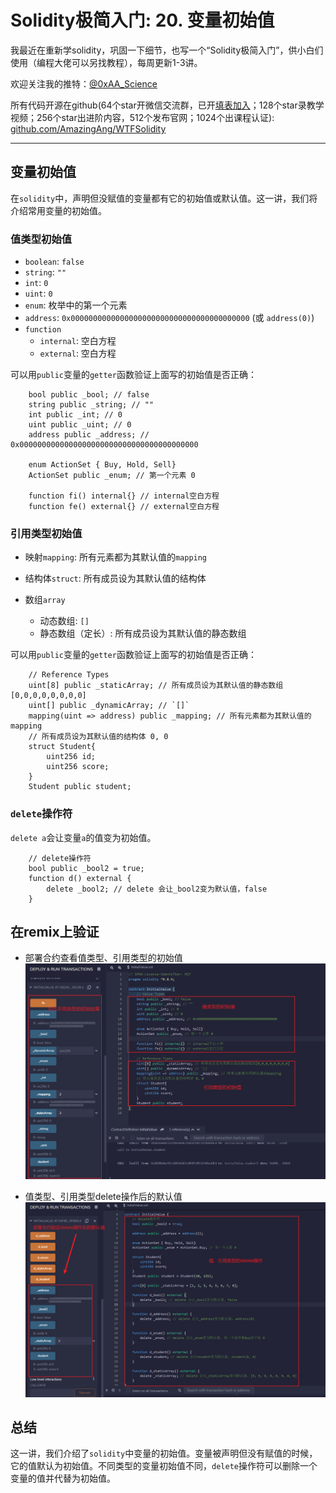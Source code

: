 # Solidity极简入门: 20. 变量初始值

我最近在重新学solidity，巩固一下细节，也写一个“Solidity极简入门”，供小白们使用（编程大佬可以另找教程），每周更新1-3讲。

欢迎关注我的推特：[@0xAA_Science](https://twitter.com/0xAA_Science)

所有代码开源在github(64个star开微信交流群，已开[填表加入](https://docs.google.com/forms/d/e/1FAIpQLSe4KGT8Sh6sJ7hedQRuIYirOoZK_85miz3dw7vA1-YjodgJ-A/viewform)；128个star录教学视频；256个star出进阶内容，512个发布官网；1024个出课程认证): [github.com/AmazingAng/WTFSolidity](https://github.com/AmazingAng/WTFSolidity)

-----

## 变量初始值

在`solidity`中，声明但没赋值的变量都有它的初始值或默认值。这一讲，我们将介绍常用变量的初始值。

### 值类型初始值

- `boolean`: `false`
- `string`: `""`
- `int`: `0`
- `uint`: `0`
- `enum`: 枚举中的第一个元素
- `address`: `0x0000000000000000000000000000000000000000` (或 `address(0)`)
- `function`
    - `internal`: 空白方程
    - `external`: 空白方程

可以用`public`变量的`getter`函数验证上面写的初始值是否正确：
```solidity
    bool public _bool; // false
    string public _string; // ""
    int public _int; // 0
    uint public _uint; // 0
    address public _address; // 0x0000000000000000000000000000000000000000

    enum ActionSet { Buy, Hold, Sell}
    ActionSet public _enum; // 第一个元素 0

    function fi() internal{} // internal空白方程 
    function fe() external{} // external空白方程 
```

### 引用类型初始值
- 映射`mapping`: 所有元素都为其默认值的`mapping`

- 结构体`struct`: 所有成员设为其默认值的结构体

- 数组`array`
    - 动态数组: `[]`
    - 静态数组（定长）: 所有成员设为其默认值的静态数组

可以用`public`变量的`getter`函数验证上面写的初始值是否正确：
```solidity
    // Reference Types
    uint[8] public _staticArray; // 所有成员设为其默认值的静态数组[0,0,0,0,0,0,0,0]
    uint[] public _dynamicArray; // `[]`
    mapping(uint => address) public _mapping; // 所有元素都为其默认值的mapping
    // 所有成员设为其默认值的结构体 0, 0
    struct Student{
        uint256 id;
        uint256 score; 
    }
    Student public student;
```

### `delete`操作符
`delete a`会让变量`a`的值变为初始值。
```solidity
    // delete操作符
    bool public _bool2 = true; 
    function d() external {
        delete _bool2; // delete 会让_bool2变为默认值，false
    }
```
## 在remix上验证
- 部署合约查看值类型、引用类型的初始值
![](./pics/initial_value.png)

- 值类型、引用类型delete操作后的默认值
![](./pics/delete_revert.png)

## 总结
这一讲，我们介绍了`solidity`中变量的初始值。变量被声明但没有赋值的时候，它的值默认为初始值。不同类型的变量初始值不同，`delete`操作符可以删除一个变量的值并代替为初始值。

